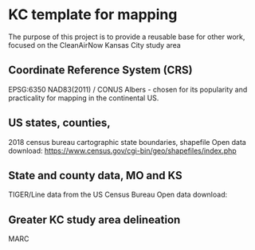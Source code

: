 # KC template for mapping
The purpose of this project is to provide a reusable base for other work, focused on the CleanAirNow Kansas City study area

## Coordinate Reference System (CRS)
EPSG:6350 NAD83(2011) / CONUS Albers - chosen for its popularity and practicality for mapping in the continental US.

## US states, counties, 
2018 census bureau cartographic state boundaries, shapefile
  Open data download: https://www.census.gov/cgi-bin/geo/shapefiles/index.php

## State and county data, MO and KS
TIGER/Line data from the US Census Bureau
  Open data download:
  
## Greater KC study area delineation
MARC
